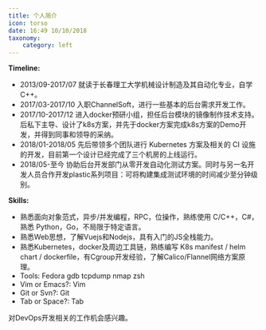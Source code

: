```yaml
---
title: 个人简介
icon: torso
date: 16:49 10/10/2018
taxonomy:
    category: left
---
```

**Timeline:**

- 2013/09-2017/07 就读于长春理工大学机械设计制造及其自动化专业，自学C++。
- 2017/03-2017/10 入职ChannelSoft，进行一些基本的后台需求开发工作。
- 2017/10-2017/12 进入docker预研小组，担任后台模块的镜像制作技术支持。后私下主导、设计了k8s方案，并先于docker方案完成k8s方案的Demo开发，并得到同事和领导的采纳。
- 2018/01-2018/05 先后带领多个团队进行 Kubernetes 方案及相关的 CI 设施的开发，目前第一个设计已经完成了三个机房的上线运行。
- 2018/05-至今    协助后台开发部门从零开发自动化测试方案。同时与另一名开发人员合作开发plastic系列项目：可将构建集成测试环境的时间减少至分钟级别。

**Skills:**

- 熟悉面向对象范式，异步/并发编程，RPC，位操作，熟练使用 C/C++，C#，熟悉 Python，Go，不局限于特定语言。
- 熟悉Web思想，了解Vuejs和Nodejs，具有入门的JS全栈能力。
- 熟悉Kubernetes，docker及周边工具链，熟练编写 K8s manifest / helm chart / dockerfile，有Cgroup开发经验，了解Calico/Flannel网络方案原理。
- Tools: Fedora gdb tcpdump nmap zsh
- Vim or Emacs?: Vim
- Git or Svn?: Git
- Tab or Space?: Tab

对DevOps开发相关的工作机会感兴趣。
